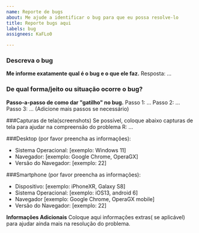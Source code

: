 ```yaml
---
name: Reporte de bugs
about: Me ajude a identificar o bug para que eu possa resolve-lo
title: Reporte bugs aqui
labels: bug
assignees: KaFLo0

---
```


### Descreva o bug
**Me informe exatamente qual é o bug e o que ele faz.**
Resposta: ...

### De qual forma/jeito ou situação ocorre o bug?
**Passo-a-passo de como dar "gatilho" no bug.**
Passo 1: ...
Passo 2: ...
Passo 3: ...
(Adicione mais passos se necessário)

###Capturas de tela(screenshots)
Se possível, coloque abaixo capturas de tela para ajudar na compreensão do problema
R: ...

###Desktop (por favor preencha as informações):
 - Sistema Operacional: [exemplo: Windows 11]
 - Navegador: [exemplo: Google Chrome, OperaGX]
 - Versão do Navegador: [exemplo: 22]

###Smartphone (por favor preencha as informações):
 - Dispositivo: [exemplo: iPhoneXR, Galaxy S8]
 - Sistema Operacional: [exemplo: iOS13, android 6]
 - Navegador [exemplo: Google Chrome, OperaGX mobile]
 - Versão do Navegador: [exemplo: 22]

**Informações Adicionais**
Coloque aqui informações extras( se aplicável) para ajudar ainda mais na resolução do problema.
